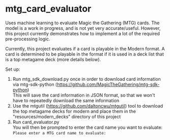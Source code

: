 # mtg_card_evaluator

Uses machine learning to evaluate Magic the Gathering (MTG) cards. The model is a work in progress, and is not yet very accurate/useful. However, this project currently demonstrates how to implement a lot of the required pre-processing logic.

Currently, this project evaluates if a card is playable in the Modern format. A card is determined to be playable in the format if it is used in a deck list that is a top metagame deck (more details below).

Set up:
1. Run mtg_sdk_download.py once in order to download card information via mtg-sdk-python (https://github.com/MagicTheGathering/mtg-sdk-python) <br>
This will save the card information in JSON format, so that we won't have to repeatedly download the same information
2. Use the mtgutil (https://github.com/daltoncwu/mtgutil) tool to download the top metagame decks for modern and place them in the "resources/modern_decks" directory of this project
3. Run card_evaluator.py <br>
You will then be prompted to enter the card name you want to evaluate:<br>
`Please enter a MTG card name to evaluate: `
